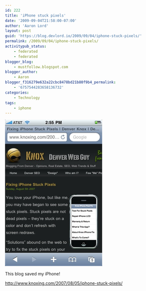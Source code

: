 ```yaml
---
id: 222
title: 'iPhone stuck pixels'
date: '2009-09-04T21:58:00-07:00'
author: 'Aaron Lord'
layout: post
guid: 'https://blog.devlord.io/2009/09/04/iphone-stuck-pixels/'
permalink: /2009/09/04/iphone-stuck-pixels/
activitypub_status:
    - federated
    - federated
blogger_blog:
    - mustfollow.blogspot.com
blogger_author:
    - Aaron
blogger_f316279e632a22cbc8478bd21b80f9b4_permalink:
    - '6757544283658136732'
categories:
    - Technology
tags:
    - iphone
---
```


<p class="mobile-photo"><a href="/assets/img/2011/10/photo-710869.jpg"><img src="/assets/img/2011/10/photo-710869.jpg?w=200" border="0" alt="" /></a></p>

This blog saved my iPhone!

<span class="removed_link" title="http://www.knoxing.com/2007/08/05/iphone-stuck-pixels/">http://www.knoxing.com/2007/08/05/iphone-stuck-pixels/</span>